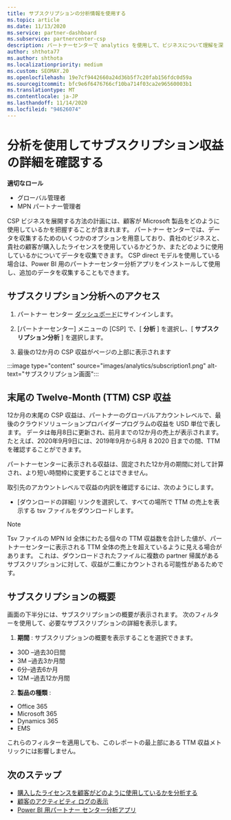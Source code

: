 ```yaml
---
title: サブスクリプションの分析情報を使用する
ms.topic: article
ms.date: 11/13/2020
ms.service: partner-dashboard
ms.subservice: partnercenter-csp
description: パートナーセンターで analytics を使用して、ビジネスについて理解を深め、顧客が購入したライセンスをどのように使用するかについて説明します。
author: shthota77
ms.author: shthota
ms.localizationpriority: medium
ms.custom: SEOMAY.20
ms.openlocfilehash: 19e7cf9442660a24d36b5f7c20fab156fdc0d59a
ms.sourcegitcommit: bfc9e6f6476766cf10ba714f03ca2e96560003b1
ms.translationtype: MT
ms.contentlocale: ja-JP
ms.lasthandoff: 11/14/2020
ms.locfileid: "94626074"
---
```

# <a name="use-analytics-to-learn-more-about-subscription-revenue"></a>分析を使用してサブスクリプション収益の詳細を確認する

**適切なロール**

- グローバル管理者
- MPN パートナー管理者

CSP ビジネスを展開する方法の計画には、顧客が Microsoft 製品をどのように使用しているかを把握することが含まれます。 パートナー センターでは、データを収集するためのいくつかのオプションを用意しており、貴社のビジネスと、貴社の顧客が購入したライセンスを使用しているかどうか、またどのように使用しているかについてデータを収集できます。 CSP direct モデルを使用している場合は、Power BI 用のパートナーセンター分析アプリをインストールして使用し、追加のデータを収集することもできます。

## <a name="access-to-the-subscription-analytics"></a>サブスクリプション分析へのアクセス

1. パートナー センター [ダッシュボード](https://partner.microsoft.com/dashboard/home)にサインインします。
1. [パートナーセンター] メニューの [CSP] で、[ **分析** ] を選択し、[ **サブスクリプション分析** ] を選択します。

1. 最後の12か月の CSP 収益がページの上部に表示されます

:::image type="content" source="images/analytics/subscription1.png" alt-text="サブスクリプション画面":::

## <a name="trailing-twelve-month-ttm-csp-revenue"></a>末尾の Twelve-Month (TTM) CSP 収益

12か月の末尾の CSP 収益は、パートナーのグローバルアカウントレベルで、最後のクラウドソリューションプロバイダープログラムの収益を USD 単位で表します。 データは毎月8日に更新され、前月までの12か月の売上が表示されます。 たとえば、2020年9月9日には、2019年9月から8月 8 2020 日までの間、TTM を確認することができます。

パートナーセンターに表示される収益は、固定された12か月の期間に対して計算され、より短い時間枠に変更することはできません。

取引先のアカウントレベルで収益の内訳を確認するには、次のようにします。

- [ダウンロードの詳細] リンクを選択して、すべての場所で TTM の売上を表示する tsv ファイルをダウンロードします。

>[!NOTE] 
>Tsv ファイルの MPN Id 全体にわたる個々の TTM 収益数を合計した値が、パートナーセンターに表示される TTM 全体の売上を超えているように見える場合があります。 これは、ダウンロードされたファイルに複数の partner 帰属があるサブスクリプションに対して、収益が二重にカウントされる可能性があるためです。

## <a name="subscription-summary"></a>サブスクリプションの概要

画面の下半分には、サブスクリプションの概要が表示されます。 次のフィルターを使用して、必要なサブスクリプションの詳細を表示します。  

1. **期間** : サブスクリプションの概要を表示することを選択できます。 

- 30D –過去30日間
- 3M –過去3か月間
- 6分–過去6か月
- 12M –過去12か月間

2. **製品の種類** :
 
- Office 365
- Microsoft 365
- Dynamics 365
- EMS

これらのフィルターを適用しても、このレポートの最上部にある TTM 収益メトリックには影響しません。


 
## <a name="next-steps"></a>次のステップ

- [購入したライセンスを顧客がどのように使用しているかを分析する](increasing-adoption-and-satisfaction.md)  
- [顧客のアクティビティ ログの表示](activity-logs.md)
- [Power BI 用パートナー センター分析アプリ](power-bi-app-for-direct-partners.md)







